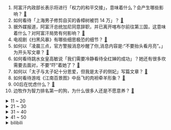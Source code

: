 1. 阿富汗内政部长表示将进行「权力的和平交接」，意味着什么？会产生哪些影响？ [:link:](https://www.zhihu.com/question/479925480)
2. 如何看待「上海男子修剪自买的香樟树被罚 14 万」？ [:link:](https://www.zhihu.com/question/479858462)
3. 据外媒报道，阿富汗总统加尼同意辞职，并已离开喀布尔前往第三国，这意味着什么？对阿富汗局势有何影响？ [:link:](https://www.zhihu.com/question/479970951)
4. 电视剧《扫黑风暴》有哪些细思极恐的细节？ [:link:](https://www.zhihu.com/question/478362513)
5. 如何以「凌晨三点，官方警报消息吵醒了你,消息内容是:“不要抬头看月亮”。」为开头写文章？ [:link:](https://www.zhihu.com/question/476658201)
6. 如何看待跳水女皇高敏说「我们需要冷静看待全红婵的成功」？她还有很多坎需要去面对，不要“吓”着她了？ [:link:](https://www.zhihu.com/question/478496818)
7. 如何以「太子与太子妃十分恩爱，但我是太子的侧妃」写篇文章？ [:link:](https://www.zhihu.com/question/443793653)
8. 如何看待游戏《江南百景图》中岳飞的肉袒牵羊形象？ [:link:](https://www.zhihu.com/question/478973089)
9. 00后在忧虑什么？ [:link:](https://www.zhihu.com/question/393450972)
10. 边牧作为智力排名第一的狗，为什么很多人还是不愿意养？ [:link:](https://www.zhihu.com/question/329070571)
<details>
<summary>11 ~ 20</summary>

11. 你们为什么不想结婚? [:link:](https://www.zhihu.com/question/470969088)
12. 有没有甜到忍不住嘴角上扬的小说？ [:link:](https://www.zhihu.com/question/446148942)
13. 有没有小众又高格调的微信头像？ [:link:](https://www.zhihu.com/question/412524633)
14. 你人生中太晚明白的道理是什么？ [:link:](https://www.zhihu.com/question/470076571)
15. 如何评价荣耀 Magic3 系列 4599 元起定位「全能科技旗舰」？反映怎样的市场策略？ [:link:](https://www.zhihu.com/question/479718209)
16. 你看过的电影里最绝望的死法是什么？ [:link:](https://www.zhihu.com/question/26685253)
17. 男生眼里的白月光是一个怎么样的存在？ [:link:](https://www.zhihu.com/question/277228908)
18. 有没有能把你甜哭的短篇小说? [:link:](https://www.zhihu.com/question/333114370)
19. 有没有那种追妻火葬场还追不回来，女主跟别人在一起收获幸福的文? [:link:](https://www.zhihu.com/question/408254252)
20. 近几年晋江有哪些名不副实的小说？ [:link:](https://www.zhihu.com/question/290225676)
</details>
<details>
<summary>21 ~ 30</summary>

21. 张哲瀚在你看来是一个什么样的人？ [:link:](https://www.zhihu.com/question/452636694)
22. 如何看待 8 月 12 日发布的荣耀 Magic3 系列？有哪些亮点和不足？ [:link:](https://www.zhihu.com/question/479154691)
23. 如何看待土耳其将槟榔认定为毒品？我国有必要跟上吗？ [:link:](https://www.zhihu.com/question/479721818)
24. 我想问一下，没考上普高，考上了私立高中，建议去读还是中专？ [:link:](https://www.zhihu.com/question/475506592)
25. 老板每天早上让读稻盛和夫的《活法》还要分享读后感，然后再给讲一章《道德经》，对于这样的老板你怎么看？ [:link:](https://www.zhihu.com/question/476886557)
26. 2021 LPL 夏季赛季后赛 WE 3:0 BLG，如何评价这场比赛？ [:link:](https://www.zhihu.com/question/479907380)
27. 考上武汉省会城市编制，去还是不去？ [:link:](https://www.zhihu.com/question/478591298)
28. 残疾人码农在十几年的工作经历中被开除 15 次，面试被拒绝 200+ 次，还有必要继续做码农吗？ [:link:](https://www.zhihu.com/question/478093471)
29. 国足12强世预赛小组第二出线的可能性有多大？ [:link:](https://www.zhihu.com/question/471327078)
30. 七夕天空出现摩斯密码鹊桥，系中国「瓢虫一号」卫星送上的浪漫，这是怎么形成的？有哪些技术含量？ [:link:](https://www.zhihu.com/question/479682004)
</details>
<details>
<summary>31 ~ 40</summary>

31. 如何评价杨佑宁、文咏珊主演的新《天龙八部》（2021 年）？ [:link:](https://www.zhihu.com/question/479769002)
32. 陈露回应称霍尊发文「茶言茶语」，表示收到 58 万遭霍尊律师威胁「坐十年牢」，透露出哪些信息？ [:link:](https://www.zhihu.com/question/479812708)
33. 我们花那么多时间在游戏《原神》里，到底得到了什么？ [:link:](https://www.zhihu.com/question/432100286)
34. 如何评价张嘉译、刘敏涛、沙溢主演的电视剧《对你的爱很美》？ [:link:](https://www.zhihu.com/question/457087948)
35. 8 月 14 日海地地区发生 7.3 级地震，死亡人数上升至 1297 人，当地情况如何？ [:link:](https://www.zhihu.com/question/479782013)
36. 近五年最好看的十部美剧是什么？ [:link:](https://www.zhihu.com/question/26348231)
37. 有哪些适合高中生用的作文结尾？ [:link:](https://www.zhihu.com/question/451347131)
38. 《心动的信号》第四季第八期马子佳拒绝洪成成而邀约孔汝淳，你怎么看？你心疼洪成成吗？ [:link:](https://www.zhihu.com/question/479309467)
39. 你们曾经写过日记吗？坚持了多久？ [:link:](https://www.zhihu.com/question/479289042)
40. 有哪些从头甜到尾的青梅竹马文，喜欢平平淡淡不狗血，一直甜的？ [:link:](https://www.zhihu.com/question/374405076)
</details>
<details>
<summary>41 ~ 50</summary>

41. 如果你穿成仙侠文（修仙）中的恶毒女配怎么办？ [:link:](https://www.zhihu.com/question/411381145)
42. 以前没手机玩的时候，大家都是怎么度过的？ [:link:](https://www.zhihu.com/question/369728458)
43. 如何看待美一好公司创始人林文钦驾驶蔚来ES8汽车启用自动驾驶功能后，在高速发生交通事故不幸逝世？ [:link:](https://www.zhihu.com/question/479791258)
44. 张哲瀚这一次会不会凉？ [:link:](https://www.zhihu.com/question/479421676)
45. 霍尊道歉「谢谢露露八年的陪伴」并宣布告别演艺工作，你能接受他的道歉吗？文章还透露了哪些信息？ [:link:](https://www.zhihu.com/question/479798448)
46. 如何以「驸马又纳了一个妾」开篇写一个故事？ [:link:](https://www.zhihu.com/question/392975374)
47. 有哪些值得推荐的巨好看的言情小说？ [:link:](https://www.zhihu.com/question/347557153)
48. 如何评价荣耀CEO赵明说：手机做到绝对领先之后，才考虑其他领域？ [:link:](https://www.zhihu.com/question/479785231)
49. 济南公安通报「阿里女员工被侵害」，王某文、张某涉嫌强制猥亵罪，无证据证明强奸，有哪些信息值得关注？ [:link:](https://www.zhihu.com/question/479769036)
50. 女子被指假死博关注，遭网暴后二次自杀身亡，丈夫称将追责，网暴者需要承担什么样的责任？ [:link:](https://www.zhihu.com/question/479457307)
</details><details>
<summary>bilibili</summary>

1. 《 离 谱 》 [:link:](//www.bilibili.com/video/BV1kQ4y127L2)
2. 《妇仇者联盟》：枪在手，跟鹅走！ [:link:](//www.bilibili.com/video/BV1Rq4y1n7CR)
3. 七夕节老番茄老和自己玩游戏 [:link:](//www.bilibili.com/video/BV1dv411P79U)
4. 人类高质量玩具！我蚌埠住了，哈哈哈哈哈哈 [:link:](//www.bilibili.com/video/BV1jL4y1e7Uz)
5. 谋 权 篡 位 7 [:link:](//www.bilibili.com/video/BV16M4y157Bi)
6. 【罗翔】废除死刑的思潮从何而来？我后来为何反对废除死刑？ [:link:](//www.bilibili.com/video/BV1SP4y1W725)
7. 《以卢之名》原神迪卢克玩家现状 [:link:](//www.bilibili.com/video/BV1dA411w7yt)
8. S T A Y [:link:](//www.bilibili.com/video/BV1zg411j7NL)
9. 【warma】沃玛的新番继续！与观众斗智斗勇【沃玛的生活/第六期】 [:link:](//www.bilibili.com/video/BV1E64y1s7ws)
10. ⚡⚡我炸干了沉默⚡⚡ [:link:](//www.bilibili.com/video/BV1Ag411j7Vw)
<details>
<summary>11 ~ 20</summary>

11. 小何灭“红火蚁”被网络圣人攻击，被气得一肚子气，怎么不说新冠病毒也是小生命 [:link:](//www.bilibili.com/video/BV1dL4y1Y7Ef)
12. 刚柔并济，震撼开场！《七夕奇妙游》节目《龙门金刚》来啦！ [:link:](//www.bilibili.com/video/BV1zg411j7uz)
13. 【打泥泥】这场真人秀的内容，是毁掉一个文明！ [:link:](//www.bilibili.com/video/BV1kU4y177hK)
14. 【总结】爆肝1071集！毛利到底被扎了多少针？ [:link:](//www.bilibili.com/video/BV1Hq4y1H7kx)
15. 教你如何正确地说废话！ [:link:](//www.bilibili.com/video/BV1sg411j7rx)
16. 我 今 年 最 牛 的 视 频 [:link:](//www.bilibili.com/video/BV1e3411z7p4)
17. 《夏日友晴天》电影同名中文主题曲MV [:link:](//www.bilibili.com/video/BV1qh411B7o8)
18. 【没啥用科技】智能手套 拿捏未来 [:link:](//www.bilibili.com/video/BV13o4y1U7CG)
19. 【部落冲突】爆肝n天，手摆365帧（365个阵型）完美还原蔡徐坤打篮球，鸡你太美~ [:link:](//www.bilibili.com/video/BV1wL411J7Cj)
20. 自己不舍的吃的粥却拿出来招待我，这次来给奶奶换上新床铺… [:link:](//www.bilibili.com/video/BV1Jf4y137ms)
</details>
<details>
<summary>21 ~ 30</summary>

21. 【TF家族】TF少年进化论-迷宫 （舞台篇） [:link:](//www.bilibili.com/video/BV14y4y1V76d)
22. 新疆爆香拉条子 也喂不饱我们俩猛男！ [:link:](//www.bilibili.com/video/BV19Q4y127L6)
23. 《仅 粉 丝 可 见 的 支 持》：为了偶像与世界为敌。 [:link:](//www.bilibili.com/video/BV1Hy4y1V7uG)
24. 当年火遍全网的童年游戏！十年前我们在玩哪些游戏？ [:link:](//www.bilibili.com/video/BV15b4y167Lx)
25. 对不起，我们作弊了。 [:link:](//www.bilibili.com/video/BV1Rf4y1V7tC)
26. 喂!孩子（穿越者）战争什么时候结束？，1945年5月9日...这么说我们真的挺过来了？ [:link:](//www.bilibili.com/video/BV1eQ4y127tY)
27. 翻唱《海底》你从未听过的船新版！！ [:link:](//www.bilibili.com/video/BV1zy4y1L7Ao)
28. 【鸟人】最全宵宫机制攻略，宵宫的设计有问题吗？附原神必修四《输出成本论》 [:link:](//www.bilibili.com/video/BV1Fo4y1U7cT)
29. 全红婵被扒、朱婷被陷害，冠军们的未来，在被饭圈毁掉！【洞察社会系列44】 [:link:](//www.bilibili.com/video/BV12g411j7MV)
30. 你搁这儿搁这儿呢 [:link:](//www.bilibili.com/video/BV1oo4y1m7ZK)
</details>
<details>
<summary>31 ~ 40</summary>

31. 【焦耳刑天\国产特摄】《焦耳刑天》第二集 [:link:](//www.bilibili.com/video/BV1vA411w7CP)
32. 【STN快报第五季50】《STNS5终》：暂时再见，所有的STN快报 [:link:](//www.bilibili.com/video/BV1EM4y1L7jW)
33. 没有人能代替她们原谅，没有！ [:link:](//www.bilibili.com/video/BV1kP4y1W7oV)
34. 【让学】消失的老七，究竟去哪儿了？老七是叛徒吗？ [:link:](//www.bilibili.com/video/BV1U3411z7iF)
35. 吐 槽 我 自 己 [:link:](//www.bilibili.com/video/BV1gL411J765)
36. 夏天太热，狗子是怎么降温的？二哈属实最聪明，吹空调外机！ [:link:](//www.bilibili.com/video/BV1Eg411j7ef)
37. ★泰拉瑞亚★Terraria《籽岷的硬核大师生存 第一集 萌新初来乍到》 [:link:](//www.bilibili.com/video/BV15v411T75R)
38. 黄皮外星人，高质量大师课 [:link:](//www.bilibili.com/video/BV1A341167Jx)
39. 至今无人超越，这才是真正的爆款神剧！现象级韩剧《孤单又灿烂的神：鬼怪 》大结局 [:link:](//www.bilibili.com/video/BV1GL4y1e79Z)
40. 上海偶像就该参加中国高考！ [:link:](//www.bilibili.com/video/BV1NL411J7Kb)
</details>
<details>
<summary>41 ~ 50</summary>

41. 漠叔下海拍片，科普水中各种死法 [:link:](//www.bilibili.com/video/BV1564y1q7m6)
42. 【崩坏3】星火的燃起——琪亚娜的成长之路 [:link:](//www.bilibili.com/video/BV1rQ4y127oT)
43. 十年网龄才知道的穿越火线故事，你还记得当初打CF的日子吗？【十年网龄】 [:link:](//www.bilibili.com/video/BV1N341167vK)
44. 转发！铭记！76年前的今天日本宣布无条件投降 [:link:](//www.bilibili.com/video/BV18A411w7R9)
45. 当整个世界被水淹没！ [:link:](//www.bilibili.com/video/BV1Lo4y1U79f)
46. 【猛男舞团】织 女 下 凡 [:link:](//www.bilibili.com/video/BV1Gy4y1V7nm)
47. 又是河南卫视！6天6夜拍出的《龙门金刚》来了，太惊艳！ [:link:](//www.bilibili.com/video/BV1XA411P7vC)
48. 内娱明星张哲瀚爱国人设崩塌？竟然参拜靖国神社 在门口开心摆拍！令人气愤！！ [:link:](//www.bilibili.com/video/BV1JM4y1L72v)
49. 3位UP住流落荒岛！开启为时7天的求生之路！ [:link:](//www.bilibili.com/video/BV1X3411z7B4)
50. 你见过这么好看的蜘蛛吗？ [:link:](//www.bilibili.com/video/BV1Vh411i7DB)
</details>
<details>
<summary>51 ~ 60</summary>

51. 黑入虚假社保卡网站后台。。。 [:link:](//www.bilibili.com/video/BV11q4y1Q7vk)
52. 【一猩期#2】我好像走错了厕所了 [:link:](//www.bilibili.com/video/BV14o4y1U7Qc)
53. 【光遇手书】固玩是我，不满意？ [:link:](//www.bilibili.com/video/BV1hf4y137BY)
54. 【王者荣耀牙膏】一直有谣言说我谈恋爱了，我来澄清一下，这不是谣言！ [:link:](//www.bilibili.com/video/BV1t44y1y7pe)
55. 无 伤 反 杀 刘 华 强 [:link:](//www.bilibili.com/video/BV1qb4y1z7ve)
56. 【苍穹/赤羽原创】不赴【忘川风华录】 [:link:](//www.bilibili.com/video/BV12P4y1W75f)
57. 荒岛生存 day1,三帅小伙荒岛求生，没想到第一天就.... [:link:](//www.bilibili.com/video/BV1ig411j74u)
58. 【时光代理人】校服三人组在澜映画的营业日常片段流出（误） [:link:](//www.bilibili.com/video/BV1744y1y7nu)
59. 帮上10000只猫找到家后，我也有家了！ [:link:](//www.bilibili.com/video/BV1Gb4y167iN)
60. 送你一场流星雨💫【4KHDR】 [:link:](//www.bilibili.com/video/BV13g411j7Ys)
</details>
<details>
<summary>61 ~ 70</summary>

61. 加拿大毒贩判处死刑！美加法德澳：222千克冰毒也不能死刑呀~ [:link:](//www.bilibili.com/video/BV1Pq4y1M7ky)
62. “ 或许这就是你自己的剧本吧 ！” [:link:](//www.bilibili.com/video/BV1ay4y1V7XG)
63. 我喜欢你，非常非常喜欢你 [:link:](//www.bilibili.com/video/BV1P44y1y7wB)
64. 【张哲瀚翻车实录】从当红流量到官媒点名，只需四个月。 [:link:](//www.bilibili.com/video/BV1z64y1s7rq)
65. 舒服了！下血本喂300只蚊子，高清4k慢放还原吸血全过程 [:link:](//www.bilibili.com/video/BV1nM4y1L7Pp)
66. 一份来自五年前的信 [:link:](//www.bilibili.com/video/BV1G44y1y7VH)
67. 谁能猜到结局我倒立洗头（三） [:link:](//www.bilibili.com/video/BV1jM4y1L7BK)
68. 【原神机关棋谭】超好抄的机关棋谭挂机攻略!(已完结8.15) [:link:](//www.bilibili.com/video/BV18o4y1U7c1)
69. 七 夕 直 男 现 状 [:link:](//www.bilibili.com/video/BV15q4y1H7a9)
70. 反正有人看了，丢不丢人无所谓哈哈哈哈哈哈哈哈哈哈哈 [:link:](//www.bilibili.com/video/BV15b4y167ir)
</details>
<details>
<summary>71 ~ 80</summary>

71. 全网最硬核脱粉，张哲瀚再也不见！ [:link:](//www.bilibili.com/video/BV1Cq4y1Q7Y3)
72. 我让你叫我起床，没让你给我送葬 [:link:](//www.bilibili.com/video/BV1R44y1C7Uc)
73. 新概念音游《我的世界》，疯狂踩点《Cradles》 [:link:](//www.bilibili.com/video/BV1yq4y1Q7po)
74. 加油小仙才艺表演翻唱《童话镇》，当年非常火的一首歌你还记得吗 [:link:](//www.bilibili.com/video/BV11f4y137pU)
75. 梦回长安！邀你共赴一场穿越千年的假面舞会 [:link:](//www.bilibili.com/video/BV1vQ4y127Yx)
76. 长一米重22斤的鲤鱼大家见过没？吃上去已经不像是鱼了！ [:link:](//www.bilibili.com/video/BV1aL411J7y3)
77. 当你不攻击人就会「原地爆炸」 ！？ [:link:](//www.bilibili.com/video/BV1dA411w7Lr)
78. ⚡人类高质量阿伟⚡ [:link:](//www.bilibili.com/video/BV1Gv411T7op)
79. 【大雄×静香】送你一颗流星⭐════ [:link:](//www.bilibili.com/video/BV1qP4y1x7v3)
80. 大哥你是了解我的【原神名场面】 [:link:](//www.bilibili.com/video/BV19A411P7Jn)
</details>
<details>
<summary>81 ~ 90</summary>

81. 辅助死没死不重要 重要是大招开没开 [:link:](//www.bilibili.com/video/BV1RU4y17736)
82. 暗访火凤祥，明星火锅店竟卖发臭食材！生菜回收重复利用！ [:link:](//www.bilibili.com/video/BV1B3411z7BN)
83. 河豚VS螃蟹,一口下去画面感太强！再把章鱼哥的环境装修一下 [:link:](//www.bilibili.com/video/BV1PM4y1L7f4)
84. 【MC红石特效】挑战-全B站最震撼的超电磁炮！ [:link:](//www.bilibili.com/video/BV1yv411P7yY)
85. 每年吃狗1000万条，中国狗肉全靠偷？【懂点儿啥】 [:link:](//www.bilibili.com/video/BV1mP4y1W7jL)
86. 【霍尊】翻版吴秀波？人设崩塌 属实人渣 [:link:](//www.bilibili.com/video/BV12h411B737)
87. 一日情侣，峰哥和G姐教大家如何约会 [:link:](//www.bilibili.com/video/BV1rM4y157is)
88. 拔智齿级别：不要“笑裂开”挑战！ [:link:](//www.bilibili.com/video/BV1Uh411B7bo)
89. 当你写了个BUG！但是他明明就是个BUG呀！ [:link:](//www.bilibili.com/video/BV1SM4y157vg)
90. 吉野家：你这样复刻，我真的要报警了！！！ [:link:](//www.bilibili.com/video/BV1z3411z7Ko)
</details>
<details>
<summary>91 ~ 100</summary>

91. 《马 龙 接 电 话》 [:link:](//www.bilibili.com/video/BV1Lh411i7yW)
92. 暴雨之役 [:link:](//www.bilibili.com/video/BV1664y1s7pF)
93. 《⚡️海 狗 失 控⚡️》 [:link:](//www.bilibili.com/video/BV1hQ4y1278V)
94. 90后小伙，浴血奋战，一夜码垛50吨！ [:link:](//www.bilibili.com/video/BV1Gg411j7pP)
95. 康 熙 亡 朝 [:link:](//www.bilibili.com/video/BV1xQ4y127U8)
96. 新 手 玩 家 现 状 [:link:](//www.bilibili.com/video/BV17b4y167Wq)
97. 厨师长教你：“糖醋排骨”的最新做法，酸甜开胃，好吃不腻 [:link:](//www.bilibili.com/video/BV1dq4y1Q718)
98. 一款名叫《恐怖撤锁》的恐怖游戏.... [:link:](//www.bilibili.com/video/BV1xh411B7sy)
99. 我的世界，但玩家会被怪物「强行绑架」！？ [:link:](//www.bilibili.com/video/BV1fq4y1n7q1)
100. 一番队队长！不死鸟·喜羊羊！ [:link:](//www.bilibili.com/video/BV1Pb4y167Gy)
</details></details>